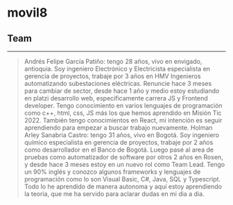 # movil8
## Team
***
> Andrés Felipe García Patiño: tengo 28 años, vivo en envigado, antioquia. Soy ingeniero Electrónico y Electricista especialista en gerencia de proyectos, trabaje por 3 años en HMV Ingenieros automatizando subestaciones eléctricas. Renuncie hace 3 meses para cambiar de sector, desde hace 1 año y medio estoy estudiando en platzi desarrollo web, especificamente carrera JS y Frontend developer. Tengo conocimiento en varios lenguajes de programación como c++, html, css, JS más los que hemos aprendido en Misión Tic 2022. También tengo conocimientos en React, mi intención es seguir aprendiendo para empezar a buscar trabajo nuevamente.
> Holman Arley Sanabria Castro: tengo 31 años, vivo en Bogotá. Soy ingeniero químico especialista en gerencia de proyectos, trabaje por 2 años como desarrollador en el Banco de Bogotá. Luego pasé al area de pruebas como automatizador de software por otros 2 años en Rosen, y desde hace 3 meses estoy en un nuevo rol como Team Lead. Tengo un 90% inglés y conozco algunos frameworks y lenguajes de programación como lo son Visual Basic, C#, Java, SQL y Typescript. Todo lo he aprendido de manera autonoma y aquí estoy aprendiendo la teoria, que me ha servido para aclarar dudas en mi dia a dia.